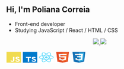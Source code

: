 ## Hi, I'm Poliana Correia


- Front-end developer 
- Studying JavaScript / React / HTML / CSS

 <div align="center">
  <a href="https://linkedin.com/in/polianakaren/" target="_blank">
  <img height="160em" src="https://github-readme-stats.vercel.app/api?username=Poliana-Correia&show_icons=true&theme=dracula&include_all_commits=false&count_private=true"/>
  <img height="160em" src="https://github-readme-stats.vercel.app/api/top-langs/?username=Poliana-Correia&layout=compact&langs_count=7&theme=dracula"/></a>
</div>
  <div style="display: inline_block"><br>
  <img align="center" alt="Poli-Js" height="30" width="40" src="https://raw.githubusercontent.com/devicons/devicon/master/icons/javascript/javascript-plain.svg">
  <img align="center" alt="Poli-Ts" height="30" width="40" src="https://raw.githubusercontent.com/devicons/devicon/master/icons/typescript/typescript-plain.svg">
  <img align="center" alt="Poli-React" height="30" width="40" src="https://raw.githubusercontent.com/devicons/devicon/master/icons/react/react-original.svg">
  <img align="center" alt="Poli-HTML" height="30" width="40" src="https://raw.githubusercontent.com/devicons/devicon/master/icons/html5/html5-original.svg">
  <img align="center" alt="Poli-CSS" height="30" width="40" src="https://raw.githubusercontent.com/devicons/devicon/master/icons/css3/css3-original.svg">
</div>
